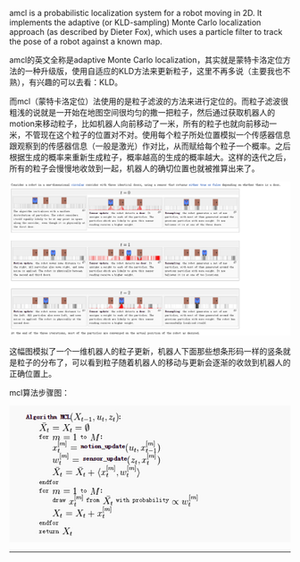 amcl is a probabilistic localization system for a robot moving in 2D. It implements the adaptive \(or KLD-sampling\) Monte Carlo localization approach \(as described by Dieter Fox\), which uses a particle filter to track the pose of a robot against a known map.

amcl的英文全称是adaptive Monte Carlo localization，其实就是蒙特卡洛定位方法的一种升级版，使用自适应的KLD方法来更新粒子，这里不再多说（主要我也不熟），有兴趣的可以去看：KLD。 

而mcl（蒙特卡洛定位）法使用的是粒子滤波的方法来进行定位的。而粒子滤波很粗浅的说就是一开始在地图空间很均匀的撒一把粒子，然后通过获取机器人的motion来移动粒子，比如机器人向前移动了一米，所有的粒子也就向前移动一米，不管现在这个粒子的位置对不对。使用每个粒子所处位置模拟一个传感器信息跟观察到的传感器信息（一般是激光）作对比，从而赋给每个粒子一个概率。之后根据生成的概率来重新生成粒子，概率越高的生成的概率越大。这样的迭代之后，所有的粒子会慢慢地收敛到一起，机器人的确切位置也就被推算出来了。 

![](/assets/1)

这幅图模拟了一个一维机器人的粒子更新，机器人下面那些想条形码一样的竖条就是粒子的分布了，可以看到粒子随着机器人的移动与更新会逐渐的收敛到机器人的正确位置上。 

mcl算法步骤图： 

 
![](/assets/2)

--------------------- 

